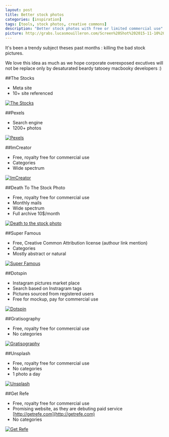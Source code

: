 ```yaml
---
layout: post
title: Better stock photos
categories: [inspiration]
tags: [tools, stock photos, creative commons]
description: "Better stock photos with free or limited commercial use"
picture: http://grabs.lucasmouilleron.com/Screen%20Shot%202015-11-10%20at%2014.20.14.png
---
```


It's been a trendy subject theses past months : killing the bad stock pictures.

We love this idea as much as we hope corporate overexposed excutives will not be replace only by desaturated beardy tatooey macbooky developers :)

##The Stocks
- Meta site
- 10+ site referenced

[![The Stocks](http://grabs.lucasmouilleron.com/Screen%20Shot%202015-11-10%20at%2014.21.07.png)](http://thestocks.im/)

##Pexels
- Search engine
- 1200+ photos

[![Pexels](http://grabs.lucasmouilleron.com/Screen%20Shot%202015-11-10%20at%2014.21.30.png)](http://www.pexels.com)

##ImCreator
- Free, royalty free for commercial use
- Categories
- Wide spectrum

[![ImCreator](http://grabs.lucasmouilleron.com/Screen%20Shot%202015-11-10%20at%2014.22.01.png)](http://www.imcreator.com/free)

##Death To The Stock Photo
- Free, royalty free for commercial use
- Monthly mails
- Wide spectrum
- Full archive 10$/month

[![Death to the stock photo](http://grabs.lucasmouilleron.com/Screen%20Shot%202015-11-10%20at%2014.22.54.png)](http://deathtothestockphoto.com)

##Super Famous
- Free, Creative Common Attribution license (authour link mention)
- Categories
- Mostly abstract or natural

[![Super Famous](http://grabs.lucasmouilleron.com/Screen%20Shot%202015-11-10%20at%2014.23.29.png)](http://superfamous.com)

##Dotspin
- Instagram pictures market place
- Search based on Instragram tags
- Pictures sourced from registered users
- Free for mockup, pay for commercial use

[![Dotspin](http://grabs.lucasmouilleron.com/Screen%20Shot%202015-11-10%20at%2014.24.20.png)](http://www.dotspin.com)

##Gratisography
- Free, royalty free for commercial use
- No categories

[![Gratisography](http://grabs.lucasmouilleron.com/Screen%20Shot%202015-11-10%20at%2014.24.44.png)](http://gratisography.com)

##Unsplash
- Free, royalty free for commercial use
- No categories
- 1 photo a day

[![Unsplash](http://grabs.lucasmouilleron.com/Screen%20Shot%202015-11-10%20at%2014.25.14.png)](http://unsplash.com)

##Get Refe
- Free, royalty free for commercial use
- Promising website, as they are debuting paid service [http://getrefe.com](http://getrefe.com)
- No categories

[![Get Refe](http://grabs.lucasmouilleron.com/Screen%20Shot%202015-11-10%20at%2014.25.38.png)](http://getrefe.tumblr.com)





